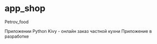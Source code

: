# app_shop
Petrov_food

Приложении Python Kivy  - онлайн заказ частной кухни
Приложение в разработке
